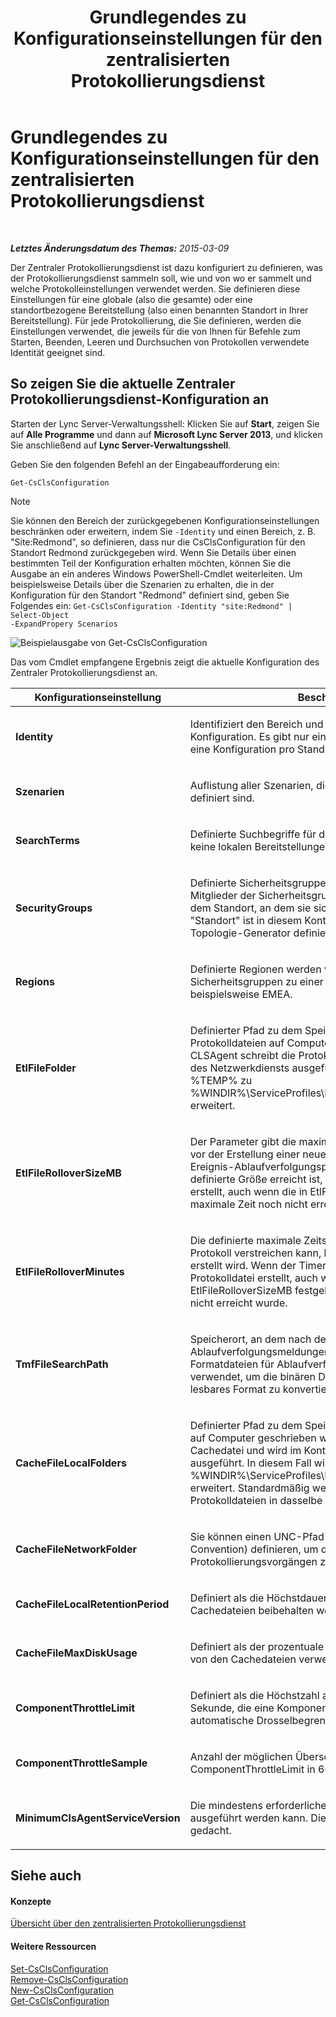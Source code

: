 ﻿---
title: Grundlegendes zu Konfigurationseinstellungen für den zentralisierten Protokollierungsdienst
TOCTitle: Grundlegendes zu Konfigurationseinstellungen für den zentralisierten Protokollierungsdienst
ms:assetid: 3c34e600-0b91-43dc-b4cc-90b6a70ee12e
ms:mtpsurl: https://technet.microsoft.com/de-de/library/JJ688029(v=OCS.15)
ms:contentKeyID: 49890710
ms.date: 05/19/2016
mtps_version: v=OCS.15
ms.translationtype: HT
---

# Grundlegendes zu Konfigurationseinstellungen für den zentralisierten Protokollierungsdienst

 

_**Letztes Änderungsdatum des Themas:** 2015-03-09_

Der Zentraler Protokollierungsdienst ist dazu konfiguriert zu definieren, was der Protokollierungsdienst sammeln soll, wie und von wo er sammelt und welche Protokolleinstellungen verwendet werden. Sie definieren diese Einstellungen für eine globale (also die gesamte) oder eine standortbezogene Bereitstellung (also einen benannten Standort in Ihrer Bereitstellung). Für jede Protokollierung, die Sie definieren, werden die Einstellungen verwendet, die jeweils für die von Ihnen für Befehle zum Starten, Beenden, Leeren und Durchsuchen von Protokollen verwendete Identität geeignet sind.

## So zeigen Sie die aktuelle Zentraler Protokollierungsdienst-Konfiguration an

Starten der Lync Server-Verwaltungsshell: Klicken Sie auf **Start**, zeigen Sie auf **Alle Programme** und dann auf **Microsoft Lync Server 2013**, und klicken Sie anschließend auf **Lync Server-Verwaltungsshell**.

Geben Sie den folgenden Befehl an der Eingabeaufforderung ein:

    Get-CsClsConfiguration


> [!NOTE]
> Sie können den Bereich der zurückgegebenen Konfigurationseinstellungen beschränken oder erweitern, indem Sie <CODE>-Identity</CODE> und einen Bereich, z.&nbsp;B. "Site:Redmond", so definieren, dass nur die CsClsConfiguration für den Standort Redmond zurückgegeben wird. Wenn Sie Details über einen bestimmten Teil der Konfiguration erhalten möchten, können Sie die Ausgabe an ein anderes Windows PowerShell-Cmdlet weiterleiten. Um beispielsweise Details über die Szenarien zu erhalten, die in der Konfiguration für den Standort "Redmond" definiert sind, geben Sie Folgendes ein: <CODE>Get-CsClsConfiguration -Identity "site:Redmond" | Select-Object -ExpandPropery Scenarios</CODE>



![Beispielausgabe von Get-CsClsConfiguration](images/JJ688138.23f98ddc-fc48-499a-b6c5-752611f2a0b0(OCS.15).jpg "Beispielausgabe von Get-CsClsConfiguration")

Das vom Cmdlet empfangene Ergebnis zeigt die aktuelle Konfiguration des Zentraler Protokollierungsdienst an.


<table>
<colgroup>
<col style="width: 50%" />
<col style="width: 50%" />
</colgroup>
<thead>
<tr class="header">
<th>Konfigurationseinstellung</th>
<th>Beschreibung</th>
</tr>
</thead>
<tbody>
<tr class="odd">
<td><p><strong>Identity</strong></p></td>
<td><p>Identifiziert den Bereich und den Namen dieser Konfiguration. Es gibt nur eine globale Konfiguration sowie eine Konfiguration pro Standort.</p></td>
</tr>
<tr class="even">
<td><p><strong>Szenarien</strong></p></td>
<td><p>Auflistung aller Szenarien, die für diese Konfiguration definiert sind.</p></td>
</tr>
<tr class="odd">
<td><p><strong>SearchTerms</strong></p></td>
<td><p>Definierte Suchbegriffe für die Konfiguration. Office 365, keine lokalen Bereitstellungen.</p></td>
</tr>
<tr class="even">
<td><p><strong>SecurityGroups</strong></p></td>
<td><p>Definierte Sicherheitsgruppen, die steuern, wer (welche Mitglieder der Sicherheitsgruppen) Computer basierend auf dem Standort, an dem sie sich befinden, anzeigen können. &quot;Standort&quot; ist in diesem Kontext der Standort, wie er im Topologie-Generator definiert ist.</p></td>
</tr>
<tr class="odd">
<td><p><strong>Regions</strong></p></td>
<td><p>Definierte Regionen werden verwendet, um Sicherheitsgruppen zu einer Region zusammenzufassen, beispielsweise EMEA.</p></td>
</tr>
<tr class="even">
<td><p><strong>EtlFileFolder</strong></p></td>
<td><p>Definierter Pfad zu dem Speicherort, an dem Protokolldateien auf Computer geschrieben werden. CLSAgent schreibt die Protokolldatei und wird im Kontext des Netzwerkdiensts ausgeführt. In diesem Fall wird %TEMP% zu %WINDIR%\ServiceProfiles\NetworkService\AppData\Local erweitert.</p></td>
</tr>
<tr class="odd">
<td><p><strong>EtlFileRolloverSizeMB</strong></p></td>
<td><p>Der Parameter gibt die maximale Größe der Protokolldatei vor der Erstellung einer neuen ETL-Datei (Event Trace Log, Ereignis-Ablaufverfolgungsprotokoll) an. Wenn die definierte Größe erreicht ist, wird eine neue Protokolldatei erstellt, auch wenn die in EtlFileRolloverMinutes festgelegte maximale Zeit noch nicht erreicht wurde.</p></td>
</tr>
<tr class="even">
<td><p><strong>EtlFileRolloverMinutes</strong></p></td>
<td><p>Die definierte maximale Zeitspanne in Minuten, die für ein Protokoll verstreichen kann, bevor eine neue ETL-Datei erstellt wird. Wenn der Timer abläuft, wird eine neue Protokolldatei erstellt, auch wenn die in EtlFileRolloverSizeMB festgelegte maximale Größe noch nicht erreicht wurde.</p></td>
</tr>
<tr class="odd">
<td><p><strong>TmfFileSearchPath</strong></p></td>
<td><p>Speicherort, an dem nach den Formatdateien für Ablaufverfolgungsmeldungen gesucht wird. Die Formatdateien für Ablaufverfolgungsmeldungen werden verwendet, um die binären Dateien in ein von Menschen lesbares Format zu konvertieren.</p></td>
</tr>
<tr class="even">
<td><p><strong>CacheFileLocalFolders</strong></p></td>
<td><p>Definierter Pfad zu dem Speicherort, an dem Cachedateien auf Computer geschrieben werden. CLSAgent schreibt die Cachedatei und wird im Kontext des Netzwerkdiensts ausgeführt. In diesem Fall wird %TEMP% zu %WINDIR%\ServiceProfiles\NetworkService\AppData\Local erweitert. Standardmäßig werden Cache- und Protokolldateien in dasselbe Verzeichnis geschrieben.</p></td>
</tr>
<tr class="odd">
<td><p><strong>CacheFileNetworkFolder</strong></p></td>
<td><p>Sie können einen UNC-Pfad (Universal Naming Convention) definieren, um die Cachedateien während Protokollierungsvorgängen zu empfangen.</p></td>
</tr>
<tr class="even">
<td><p><strong>CacheFileLocalRetentionPeriod</strong></p></td>
<td><p>Definiert als die Höchstdauer in Tagen, für die Cachedateien beibehalten werden.</p></td>
</tr>
<tr class="odd">
<td><p><strong>CacheFileMaxDiskUsage</strong></p></td>
<td><p>Definiert als der prozentuale Anteil des Speicherplatzes, der von den Cachedateien verwendet werden kann.</p></td>
</tr>
<tr class="even">
<td><p><strong>ComponentThrottleLimit</strong></p></td>
<td><p>Definiert als die Höchstzahl an Ablaufverfolgungen pro Sekunde, die eine Komponente erzeugen kann, bevor der automatische Drosselbegrenzer ausgelöst wird.</p></td>
</tr>
<tr class="odd">
<td><p><strong>ComponentThrottleSample</strong></p></td>
<td><p>Anzahl der möglichen Überschreitungen von ComponentThrottleLimit in 60 Sekunden.</p></td>
</tr>
<tr class="even">
<td><p><strong>MinimumClsAgentServiceVersion</strong></p></td>
<td><p>Die mindestens erforderliche Version des CLSAgent, die ausgeführt werden kann. Dieses Element ist für Office 365 gedacht.</p></td>
</tr>
</tbody>
</table>


## Siehe auch

#### Konzepte

[Übersicht über den zentralisierten Protokollierungsdienst](lync-server-2013-overview-of-the-centralized-logging-service.md)  

#### Weitere Ressourcen

[Set-CsClsConfiguration](https://docs.microsoft.com/en-us/powershell/module/skype/Set-CsClsConfiguration)  
[Remove-CsClsConfiguration](https://docs.microsoft.com/en-us/powershell/module/skype/Remove-CsClsConfiguration)  
[New-CsClsConfiguration](https://docs.microsoft.com/en-us/powershell/module/skype/New-CsClsConfiguration)  
[Get-CsClsConfiguration](https://docs.microsoft.com/en-us/powershell/module/skype/Get-CsClsConfiguration)

